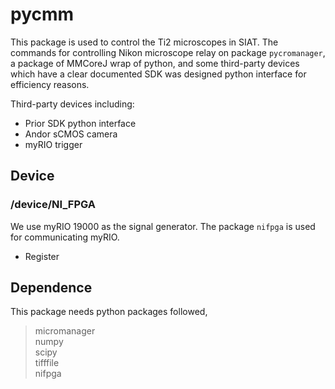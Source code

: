 # **pycmm**

This package is used to control the Ti2 microscopes in SIAT. 
The commands for controlling Nikon microscope relay on package `pycromanager`, 
a package of MMCoreJ wrap of python, and some third-party devices which 
have a clear documented SDK was designed python interface for efficiency reasons.


Third-party devices including:
* Prior SDK python interface
* Andor sCMOS camera
* myRIO trigger



## **Device**
### **/device/NI_FPGA**

We use myRIO 19000 as the signal generator. The package `nifpga` is used for communicating myRIO.
- Register




## **Dependence**
This package needs python packages followed,
> micromanager \
> numpy \
> scipy\
> tifffile\
> nifpga


